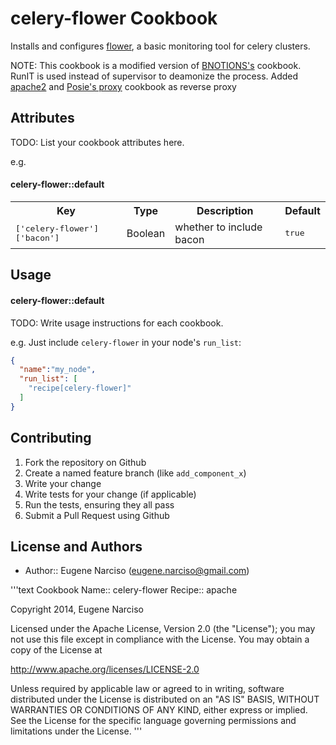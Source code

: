 celery-flower Cookbook
======================
Installs and configures [flower](http://flower.readthedocs.org/en/latest/), a basic monitoring tool for celery clusters.

NOTE: This cookbook is a modified version of [BNOTIONS's](https://github.com/BNOTIONS/cookbook-flower) cookbook. RunIT is used instead of supervisor to deamonize the process. Added [apache2](https://github.com/onehealth-cookbooks/apache2) and [Posie's proxy](https://github.com/poise/poise-proxy) cookbook as reverse proxy 

Attributes
----------
TODO: List your cookbook attributes here.

e.g.
#### celery-flower::default
<table>
  <tr>
    <th>Key</th>
    <th>Type</th>
    <th>Description</th>
    <th>Default</th>
  </tr>
  <tr>
    <td><tt>['celery-flower']['bacon']</tt></td>
    <td>Boolean</td>
    <td>whether to include bacon</td>
    <td><tt>true</tt></td>
  </tr>
</table>

Usage
-----
#### celery-flower::default
TODO: Write usage instructions for each cookbook.

e.g.
Just include `celery-flower` in your node's `run_list`:

```json
{
  "name":"my_node",
  "run_list": [
    "recipe[celery-flower]"
  ]
}
```

Contributing
------------
1. Fork the repository on Github
2. Create a named feature branch (like `add_component_x`)
3. Write your change
4. Write tests for your change (if applicable)
5. Run the tests, ensuring they all pass
6. Submit a Pull Request using Github

License and Authors
-------------------
- Author:: Eugene Narciso (<eugene.narciso@gmail.com>)

'''text
Cookbook Name:: celery-flower
Recipe:: apache

Copyright 2014, Eugene Narciso

Licensed under the Apache License, Version 2.0 (the "License");
you may not use this file except in compliance with the License.
You may obtain a copy of the License at

   http://www.apache.org/licenses/LICENSE-2.0

Unless required by applicable law or agreed to in writing, software
distributed under the License is distributed on an "AS IS" BASIS,
WITHOUT WARRANTIES OR CONDITIONS OF ANY KIND, either express or implied.
See the License for the specific language governing permissions and
limitations under the License.
'''
